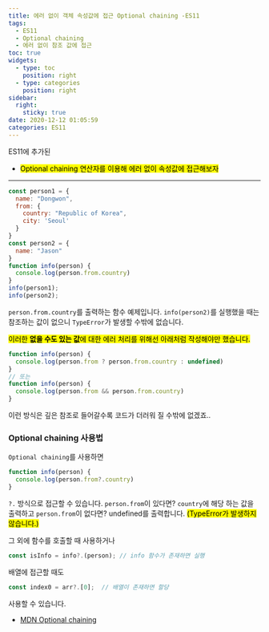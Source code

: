 ```yaml
---
title: 에러 없이 객체 속성값에 접근 Optional chaining -ES11
tags:
  - ES11
  - Optional chaining
  - 에러 없이 참조 값에 접근
toc: true
widgets:
  - type: toc
    position: right
  - type: categories
    position: right
sidebar:
  right:
    sticky: true
date: 2020-12-12 01:05:59
categories: ES11
---
```


ES11에 추가된
* <mark>Optional chaining 연산자를 이용해 에러 없이 속성값에 접근해보자</mark>

<!-- more -->

------

```js person 객체 예시 코드
const person1 = {
  name: "Dongwon",
  from: {
    country: "Republic of Korea",
    city: 'Seoul'
  }
}
const person2 = {
  name: "Jason"
}
function info(person) {
  console.log(person.from.country)
}
info(person1);
info(person2);
```

`person.from.country`를 출력하는 함수 예제입니다.
`info(person2)`를 실행했을 때는 참조하는 값이 없으니 `TypeError`가 발생할 수밖에 없습니다.

<mark>이러한 **없을 수도 있는 값**에 대한 에러 처리를 위해선 아래처럼 작성해야만 했습니다.</mark>

```js
function info(person) {
  console.log(person.from ? person.from.country : undefined)
}
// 또는
function info(person) {
  console.log(person.from && person.from.country)
}
```

이런 방식은 깊은 참조로 들어갈수록 코드가 더러워 질 수밖에 없겠죠..

### Optional chaining 사용법

`Optional chaining`를 사용하면 

```js
function info(person) {
  console.log(person.from?.country)
}
```
`?.` 방식으로 접근할 수 있습니다.
`person.from`이 있다면? `country`에 해당 하는 값을 출력하고
`person.from`이 없다면? undefined를 출력합니다. <mark>(TypeError가 발생하지 않습니다.)</mark>


그 외에 함수를 호출할 때 사용하거나

```js 함수 호출
const isInfo = info?.(person); // info 함수가 존재하면 실행
```

배열에 접근할 때도

```js 배열에 접근
const index0 = arr?.[0];  // 배열이 존재하면 할당
```
사용할 수 있습니다.

* [MDN Optional chaining](https://developer.mozilla.org/ko/docs/Web/JavaScript/Reference/Operators/Optional_chaining)